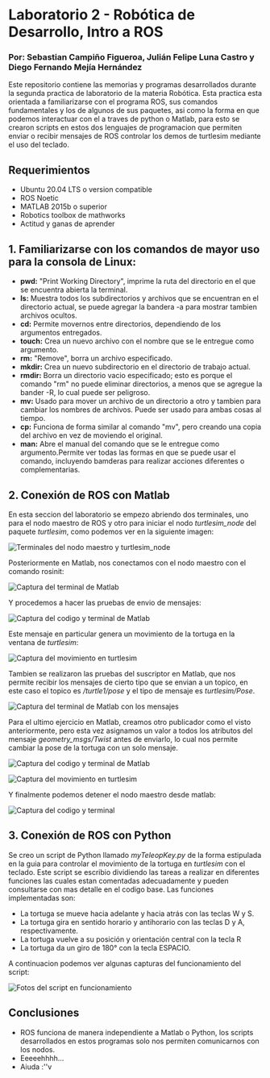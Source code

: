 # Laboratorio 2 - Robótica de Desarrollo, Intro a ROS

### Por: Sebastian Campiño Figueroa, Julián Felipe Luna Castro y Diego Fernando Mejía Hernández

Este repositorio contiene las memorias y programas desarrollados durante la segunda practica de laboratorio de la materia Robótica. Esta practica esta orientada a familiarizarse con el programa ROS, sus comandos fundamentales y los de algunos de sus paquetes, asi como la forma en que podemos interactuar con el a traves de python o Matlab, para esto se crearon scripts en estos dos lenguajes de programacion que permiten enviar o recibir mensajes de ROS controlar los demos de turtlesim mediante el uso del teclado.

## Requerimientos
* Ubuntu 20.04 LTS o version compatible
* ROS Noetic 
* MATLAB 2015b o superior
* Robotics toolbox de mathworks
* Actitud y ganas de aprender

## 1. Familiarizarse con los comandos de mayor uso para la consola de Linux:
* **pwd:** "Print Working Directory", imprime la ruta del directorio en el que se encuentra abierta la terminal.
* **ls:** Muestra todos los subdirectorios y archivos que se encuentran en el directorio actual, se puede agregar la bandera -a para mostrar tambien archivos ocultos. 
* **cd:** Permite movernos entre directorios, dependiendo de los argumentos entregados.
* **touch:** Crea un nuevo archivo con el nombre que se le entregue como argumento.
* **rm:** "Remove", borra un archivo especificado.
* **mkdir:** Crea un nuevo subdirectorio en el directorio de trabajo actual.
* **rmdir:** Borra un directorio vacio especificado; esto es porque el comando "rm" no puede eliminar directorios, a menos que se agregue la bander -R, lo cual puede ser peligroso.
* **mv:** Usado para mover un archivo de un directorio a otro y tambien para cambiar los nombres de archivos. Puede ser usado para ambas cosas al tiempo.
* **cp:** Funciona de forma similar al comando "mv", pero creando una copia del archivo en vez de moviendo el original.
* **man:** Abre el manual del comando que se le entregue como argumento.Permite ver todas las formas en que se puede usar el comando, incluyendo bamderas para realizar acciones diferentes o complementarias.

## 2. Conexión de ROS con Matlab

En esta seccion del laboratorio se empezo abriendo dos terminales, uno para el nodo maestro de ROS y otro para iniciar el nodo *turtlesim_node* del paquete *turtlesim*, como podemos ver en la siguiente imagen:

![Terminales del nodo maestro y turtlesim_node](imagenes/imagen1.jpg "Terminales del nodo maestro y turtlesim_node")

Posteriormente en Matlab, nos conectamos con el nodo maestro con el comando rosinit:

![Captura del terminal de Matlab]()

Y procedemos a hacer las pruebas de envio de mensajes:

![Captura del codigo y terminal de Matlab]()

Este mensaje en particular genera un movimiento de la tortuga en la ventana de *turtlesim*:

![Captura del movimiento en turtlesim]()

Tambien se realizaron las pruebas del suscriptor en Matlab, que nos permite recibir los mensajes de cierto tipo que se envian a un topico, en este caso el topico es */turtle1/pose* y el tipo de mensaje es *turtlesim/Pose*.

![Captura del terminal de Matlab con los mensajes]()

Para el ultimo ejercicio en Matlab, creamos otro publicador como el visto anteriormente, pero esta vez asignamos un valor a todos los atributos del mensaje *geometry_msgs/Twist* antes de enviarlo, lo cual nos permite cambiar la pose de la tortuga con un solo mensaje.

![Captura del codigo y terminal de Matlab]()

![Captura del movimiento en turtlesim]()

Y finalmente podemos detener el nodo maestro desde matlab:

![Captura del codigo y terminal]()

## 3. Conexión de ROS con Python

Se creo un script de Python llamado *myTeleopKey.py* de la forma estipulada en la guia para controlar el movimiento de la tortuga en *turtlesim* con el teclado. Este script se escribio dividiendo las tareas a realizar en diferentes funciones las cuales estan comentadas adecuadamente y pueden consultarse con mas detalle en el codigo base. Las funciones implementadas son:

* La tortuga se mueve hacia adelante y hacia atrás con las teclas W y S.
* La tortuga gira en sentido horario y antihorario con las teclas D y A, respectivamente.
* La tortuga vuelve a su posición y orientación central con la tecla R
* La tortuga da un giro de 180° con la tecla ESPACIO.
  
A continuacion podemos ver algunas capturas del funcionamiento del script:

![Fotos del script en funcionamiento]()
## Conclusiones
* ROS funciona de manera independiente a Matlab o Python, los scripts desarrollados en estos programas solo nos permiten comunicarnos con los nodos.
* Eeeeehhhh...
* Aiuda :''v